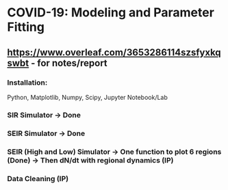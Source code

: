 # COVID-19: Modeling and Parameter Fitting
## https://www.overleaf.com/3653286114szsfyxkqswbt - for notes/report

### Installation:
Python, Matplotlib, Numpy, Scipy, Jupyter Notebook/Lab

### SIR Simulator -> Done
### SEIR Simulator -> Done
### SEIR (High and Low) Simulator -> One function to plot 6 regions (Done) -> Then dN/dt with regional dynamics (IP)
### Data Cleaning (IP)
